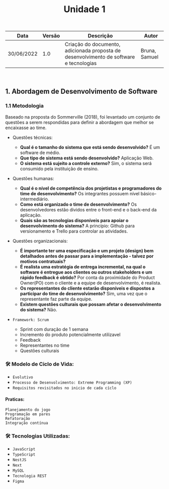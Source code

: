 <h1 align="center"> Unidade 1 </h1>
<br>

| Data | Versão | Descrição | Autor |
|---|---|---|---|
| 30/06/2022 | 1.0 | Criação do documento, adicionada proposta de desenvolvimento de software e tecnologias | Bruna, Samuel |

<br>

## 1. Abordagem de Desenvolvimento de Software

### 1.1 Metodologia

Baseado na proposta do Sommerville (2018), foi levantado um conjunto de questões a serem respondidas para definir a abordagem que melhor se encaixasse ao time.

- Questões técnicas:

   - <b>Qual é o tamanho do sistema que está sendo desenvolvido?</b> É um software de médio.<br>
   - <b>Que tipo de sistema está sendo desenvolvido?</b> Aplicação Web.<br>
   - <b>O sistema está sujeito a controle externo?</b> Sim, o sistema será consumido pela instituição de ensino.

- Questões humanas:

   - <b>Qual é o nível de competência dos projetistas e programadores do time de desenvolvimento?</b> Os integrantes possuem nível básico-intermediário.<br>
   - <b>Como está organizado o time de desenvolvimento?</b> Os desenvolvedores estão dividos entre o front-end e o back-end da aplicação.<br>
   - <b>Quais são as tecnologias disponíveis para apoiar o desenvolvimento do sistema?</b> A princípio: Github para versionamento e Trello para controlar as atividades.

- Questões organizacionais:

   - <b>É importante ter uma especificação e um projeto (design) bem detalhados antes de passar para a implementação - talvez por motivos contratuais?</b> 
   - <b>É realista uma estratégia de entrega incremental, na qual o software é entregue aos clientes ou outros stakeholders e um rápido feedback é obtido?</b> Por conta da proximidade do Product Owner(PO) com o cliente e a equipe de desenvolvimento, é realista.<br>
   - <b>Os representantes do cliente estarão disponíveis e dispostos a participar do time de desenvolvimento?</b> Sim, uma vez que o representante faz parte da equipe.
   - <b>Existem questões culturais que possam afetar o desenvolvimento do sistema?</b> Não.<br>

- `Framework: Scrum`


    * Sprint com duração de 1 semana
    * Incremento do produto potencialmente utilizavel
    * Feedback 
    * Representantes no time
    * Questões culturais

### 🛠️ Modelo de Ciclo de Vida:
- `Evolutivo`
- `Processo de Desenvolvimento: Extreme Programming (XP)`
- `Requisitos revisitados no inicio de cada cíclo`

#### Praticas:
    Planejamento do jogo
    Programação em pares
    Refatoração
    Integração contínua


### 🛠️ Tecnologias Utilizadas:

- `JavaScript`
- `TypeScript`
- `NestJS`
- `Next`
- `MySQL`
- `Tecnologia REST`
- `Figma`
